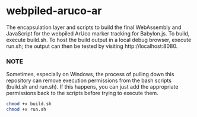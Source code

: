 # webpiled-aruco-ar

The encapsulation layer and scripts to build the final WebAssembly and JavaScript for the webpiled ArUco 
marker tracking for Babylon.js.  To build, execute build.sh.  To host the build output in a local debug 
browser, execute run.sh; the output can then be tested by visiting http://localhost:8080.

### NOTE
Sometimes, especially on Windows, the process of pulling down this repository can remove
execution permissions from the bash scripts (build.sh and run.sh).  If this happens, you can just add 
the appropriate permissions back to the scripts before trying to execute them.

```bash
chmod +x build.sh
chmod +x run.sh
```